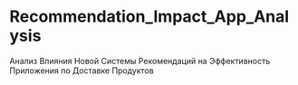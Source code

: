 # Recommendation_Impact_App_Analysis
Анализ Влияния Новой Системы Рекомендаций на Эффективность Приложения по Доставке Продуктов
